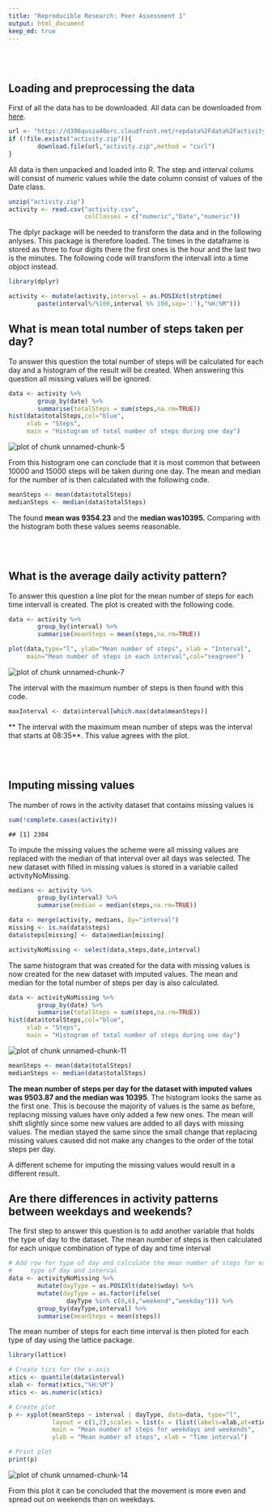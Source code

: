 ```yaml
---
title: "Reproducible Research: Peer Assessment 1"
output: html_document
keep_md: true
---
```



<br><br>


## Loading and preprocessing the data

First of all the data has to be downloaded. All data can be downloaded from 
[here](https://d396qusza40orc.cloudfront.net/repdata%2Fdata%2Factivity.zip).


```r
url <- "https://d396qusza40orc.cloudfront.net/repdata%2Fdata%2Factivity.zip"
if (!file.exists("activity.zip")){
        download.file(url,"activity.zip",method = "curl")
}
```

All data is then unpacked and loaded into R. The step and interval colums will
consist of numeric values while the date column consist of values of the Date
class. 


```r
unzip("activity.zip")
activity <- read.csv("activity.csv",
                     colClasses = c("numeric","Date","numeric"))
```

The dplyr package will be needed to transform the data and in the
following anlyses. This package is therefore loaded.
The times in the dataframe is stored as three to four digits there the
first ones is the hour and the last two is the minutes. The following code will
transform the intervall into a time objoct instead.


```r
library(dplyr)
```


```r
activity <- mutate(activity,interval = as.POSIXct(strptime(
        paste(interval%/%100,interval %% 100,sep=':'),"%H:%M")))
```


## What is mean total number of steps taken per day?

To answer this question the total number of steps will be calculated for each
day and a histogram of the result will be created.
When answering this question all missing values will be ignored.



```r
data <- activity %>%
        group_by(date) %>%
        summarise(totalSteps = sum(steps,na.rm=TRUE))
hist(data$totalSteps,col="blue",
     xlab = "Steps",
     main = "Histogram of total number of steps during one day")
```

![plot of chunk unnamed-chunk-5](figure/unnamed-chunk-5-1.png) 

From this histogram one can conclude that it is most common that between 10000
and 15000 steps will be taken during one day.
The mean and median for the number of is then calculated with the following code.


```r
meanSteps <- mean(data$totalSteps)
medianSteps <- median(data$totalSteps)
```

The found **mean was 9354.23** and the
**median was10395.**
Comparing with the histogram both these values seems reasonable.



<br><br>



## What is the average daily activity pattern?

To answer this question a line plot for the mean number of steps for each time
intervall is created. The plot is created with the following code.


```r
data <- activity %>%
        group_by(interval) %>%
        summarise(meanSteps = mean(steps,na.rm=TRUE))

plot(data,type="l", ylab="Mean number of steps", xlab = "Interval",
     main="Mean number of steps in each interval",col="seagreen")
```

![plot of chunk unnamed-chunk-7](figure/unnamed-chunk-7-1.png) 


The interval with the maximum number of steps is then found with this code.


```r
maxInterval <- data$interval[which.max(data$meanSteps)]
```


** The interval with the maximum mean number of steps was the interval that starts at 08:35**. This value agrees with the plot.


<br><br>


## Imputing missing values


The number of rows in the activity dataset that contains missing values is


```r
sum(!complete.cases(activity))
```

```
## [1] 2304
```

To impute the missing values the scheme were all missing values are replaced
with the median of that interval over all days was selected.
The new dataset with filled in missing values is stored in a variable called
activityNoMissing.



```r
medians <- activity %>%
        group_by(interval) %>%
        summarise(median = median(steps,na.rm=TRUE))

data <- merge(activity, medians, by="interval")
missing <- is.na(data$steps)
data$steps[missing] <- data$median[missing]

activityNoMissing <- select(data,steps,date,interval)
```


The same histogram that was created for the data with missing values is now
created for the new dataset with imputed values. The mean and median for the
total number of steps per day is also calculated.


```r
data <- activityNoMissing %>%
        group_by(date) %>%
        summarise(totalSteps = sum(steps,na.rm=TRUE))
hist(data$totalSteps,col="blue",
     xlab = "Steps",
     main = "Histogram of total number of steps during one day")
```

![plot of chunk unnamed-chunk-11](figure/unnamed-chunk-11-1.png) 


```r
meanSteps <- mean(data$totalSteps)
medianSteps <- median(data$totalSteps)
```

**The mean number of steps per day for the dataset with imputed values was 9503.87 and the median was 10395**.
The histogram looks the same as the first one. This is becouse the majority of
values is the same as before, replacing missing values have only added a few
new ones. The mean will shift slightly since some new values are added to all
days with missing values. The median stayed the same since the small change that
replacing missing values caused did not make any changes to the order of the
total steps per day.

A different scheme for imputing the missing values would result in a different
result.





## Are there differences in activity patterns between weekdays and weekends?

The first step to answer this question is to add another variable that holds
the type of day to the dataset. The mean number of steps is then calculated
for each unique combination of type of day and time interval


```r
# Add row for type of day and calculate the mean number of steps for each
#     type of day and interval
data <- activityNoMissing %>%
        mutate(dayType = as.POSIXlt(date)$wday) %>%
        mutate(dayType = as.factor(ifelse(
                dayType %in% c(0,6),"weekend","weekday"))) %>%
        group_by(dayType,interval) %>%
        summarise(meanSteps = mean(steps))
```


The mean number of steps for each time interval is then ploted for each type
of day using the lattice package.


```r
library(lattice)

# Create tics for the x-axis
xtics <- quantile(data$interval)
xlab <- format(xtics,"%H:%M")
xtics <- as.numeric(xtics)

# Create plot
p <- xyplot(meanSteps ~ interval | dayType, data=data, type="l",
            layout = c(1,2),scales = list(x = (list(labels=xlab,at=xtics))),
            main = "Mean number of steps for weekdays and weekends",
            ylab = "Mean number of steps", xlab = "Time interval")

# Print plot
print(p)
```

![plot of chunk unnamed-chunk-14](figure/unnamed-chunk-14-1.png) 


From this plot it can be concluded that the movement is more even and 
spread out on weekends than on weekdays.
